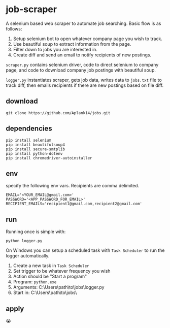 # job-scraper
A selenium based web scraper to automate job searching. Basic flow is as follows:
1. Setup selenium bot to open whatever company page you wish to track.
2. Use beautiful soup to extract information from the page.
3. Filter down to jobs you are interested in.
4. Create diff and send an email to notify recipients of new postings. 

`scraper.py` contains selenium driver, code to direct selenium to company page, and code to download company job postings with beautiful soup.

`logger.py` instantiates scraper, gets job data, writes data to `jobs.txt` file to track diff, then emails recipients if there are new postings based on file diff.

## download
    git clone https://github.com/Aplank14/jobs.git

## dependencies
    pip install selenium
    pip install beautifulsoup4
    pip install secure-smtplib
    pip install python-dotenv
    pip install chromedriver-autoinstaller

## env
specify the following env vars. Recipients are comma delimited.

    EMAIL='<YOUR_EMAIL@gmail.com>'
    PASSWORD='<APP_PASSWORD_FOR_EMAIL>'
    RECIPIENT_EMAILS='recipient1@gmail.com,recipient2@gmail.com'

## run
Running once is simple with:

    python logger.py

On Windows you can setup a scheduled task with `Task Scheduler` to run the logger automatically.
1. Create a new task in `Task Scheduler`
2. Set trigger to be whatever frequency you wish
3. Action should be "Start a program" 
4. Program: `python.exe`
5. Arguments: C:\Users\path\to\jobs\logger.py
6. Start in: C:\Users\path\to\jobs\

## apply
:sob: